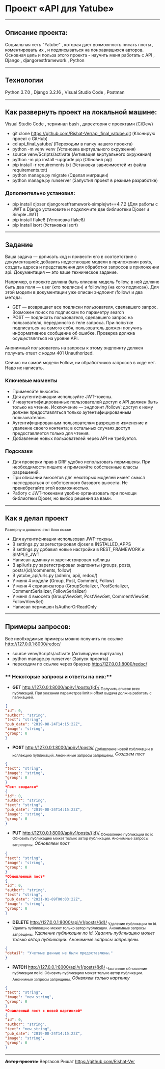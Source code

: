# **Проект «API для Yatube»**
---

## **Описание проекта:**
Социальная сеть "Yatube" , которая дает возможность писать посты , коментировать их , и подписываться на понравившихся авторов.
Основная цель и польза этого проекта - научить меня работать с API , Django , djangorestframework , Python

---

## **Технологии**
Python 3.7.0 ,
Django 3.2.16 ,
Visual Studio Code ,
Postman

---

## **Как развернуть проект на локальной машине:**
Visual Studio Code , терминал bash , директория с проектами (C/Dev/)
- git clone https://github.com/Rishat-Ver/api_final_yatube.git (Клонирую проект с GitHub)
- cd api_final_yatube/ (Переходим в папку нашего проекта)
- python -m venv venv (Установка виртуального окружения)
- source venv/Scripts/activate (Активация виртуального окружения)
- python -m pip install –upgrade pip (Обновил pip)
- pip install -r requirements.txt (Установка зависимостей из файла requirements.txt)
- python manage.py migrate (Сделал миграции)
- python manage.py runserver (Запустил проект в режиме разработке)
### **Дополнительно установил:**
- pip install djoser djangorestframework-simplejwt==4.7.2 (Для работы с JWT в Django установите и подключите две библиотеки Djoser и Simple JWT)
- pip install flake8 (Устоновка flake8)
- pip install isort (Установка isort)

---

## **Задание**
Ваша задача — дописать код и привести его в соответствие с документацией: добавить недостающие модели в приложении posts, создать адреса и представления для обработки запросов в приложении api. Документация — это ваше техническое задание.

Например, в проекте должна быть описана модель Follow, в ней должно быть два поля — user (кто подписан) и following (на кого подписан). Для этой модели в документации уже описан эндпоинт /follow/ и два метода: 

-  GET — возвращает все подписки пользователя, сделавшего запрос. Возможен поиск по подпискам по параметру search
-  POST — подписать пользователя, сделавшего запрос на пользователя, переданного в теле запроса. При попытке подписаться на самого себя, пользователь должен получить информативное сообщение об ошибке. Проверка должна осуществляться на уровне API.

Анонимный пользователь на запросы к этому эндпоинту должен получать ответ с кодом 401 Unauthorized. 

Сейчас ни самой модели Follow, ни обработчиков запросов в коде нет. Надо их написать.

### **Ключевые моменты**
-  Применяйте вьюсеты.
-  Для аутентификации используйте JWT-токены.
-  У неаутентифицированных пользователей доступ к API должен быть только на чтение. Исключение — эндпоинт /follow/: доступ к нему должен предоставляться только аутентифицированным пользователям.
-  Аутентифицированным пользователям разрешено изменение и удаление своего контента; в остальных случаях доступ предоставляется только для чтения.
-  Добавление новых пользователей через API не требуется.

### **Подсказки**
-  Для проверки прав в DRF удобно использовать пермишены. При необходимости пишите и применяйте собственные классы разрешений.
-  При описании вьюсетов для некоторых моделей имеет смысл наследоваться от собственного базового вьюсета. Не пренебрегайте этой возможностью.
-  Работу с JWT-токенами удобно организовать при помощи библиотеки Djoser, но выбор решения за вами.

---

## **Как я делал проект**
<sub>Разверну и дополню этот блок позже</sub>
- Для аутентификации использовал JWT-токены.
- В settings.py зарегестрировал djoser в INSTALLED_APPS
- В settings.py добавил новые настройки в REST_FRAMEWORK и SIMPLE_JWT
- Написал админку и зарегистрировал таблицы
- В api/urls.py зарегистрировал эндпоинты (groups, posts, posts/{id}/comments, follow)
- В yatube_api/urls.py (admin/, api/, redoc/)
- У меня 4 модели (Group, Post, Comment, Follow)
- У меня 4 сериализатора (GroupSerializer, PostSerializer, CommentSerializer, FollowSerializer)
- У меня 4 вьюсета (GroupViewSet, PostViewSet, CommentViewSet, FollowViewSet)
- Написал пермишен IsAuthorOrReadOnly

---

## **Примеры запросов:**
Все необходимые примеры можно получить по ссылке http://127.0.0.1:8000/redoc/
- source venv/Scripts/activate (Активируем виртуалку)
- python manage.py runserver (Запуск проекта)
- переходим по ссылке через браузер http://127.0.0.1:8000/redoc/
### ** Некоторые запросы и ответы на них:**
- **GET** http://127.0.0.1:8000/api/v1/posts/{id}/
<sub>Получить список всех публикаций. При указании параметров limit и offset выдача должна работать с пагинацией.</sub>
```json
{
"id": 0,
"author": "string",
"text": "string",
"pub_date": "2019-08-24T14:15:22Z",
"image": "string",
"group": 0
}
```

- **POST** http://127.0.0.1:8000/api/v1/posts/
<sub>Добавление новой публикации в коллекцию публикаций. Анонимные запросы запрещены.</sub>
*Создаем пост*
```json
{
"text": "string",
"image": "string",
"group": 0
}
*Пост создался*
{
"id": 0,
"author": "string",
"text": "string",
"pub_date": "2019-08-24T14:15:22Z",
"image": "string",
"group": 0
}
```

- **PUT** http://127.0.0.1:8000/api/v1/posts/{id}/
<sub>Обновление публикации по id. Обновить публикацию может только автор публикации. Анонимные запросы запрещены.</sub>
*Обновляем пост*
```json
{
"text": "string",
"image": "string",
"group": 0
}
*Обновленный пост*
{
"id": 0,
"author": "string",
"text": "string",
"pub_date": "2021-01-09T00:03:22Z",
"image": "string",
"group": 0
}
```

- **DELETE** http://127.0.0.1:8000/api/v1/posts/{id}/
<sub>Удаление публикации по id. Удалить публикацию может только автор публикации. Анонимные запросы запрещены.</sub>
*Удаление публикации по id. Удалить публикацию может только автор публикации. Анонимные запросы запрещены.*
```json
{
"detail": "Учетные данные не были предоставлены."
}
```

- **PATCH** http://127.0.0.1:8000/api/v1/posts/{id}/
<sub>Частичное обновление публикации по id. Обновить публикацию может только автор публикации. Анонимные запросы запрещены.</sub>
*Обнвляем только картинку*
```json
{
"text": "string",
"image": "new_string",
"group": 0
}
*Онавленный пост с новой картинкой*
{
"id": 0,
"author": "string",
"text": "new_string",
"pub_date": "2019-08-24T14:15:22Z",
"image": "string",
"group": 0
}
```

---

**~~Автор проекта:~~** Вергасов Ришат https://github.com/Rishat-Ver

